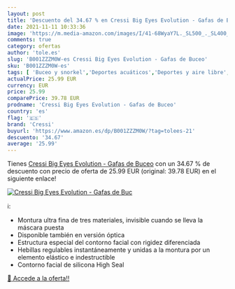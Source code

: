 ```yaml
---
layout: post
title: 'Descuento del 34.67 % en Cressi Big Eyes Evolution - Gafas de Buc'
date: 2021-11-11 10:33:36
image: 'https://m.media-amazon.com/images/I/41-68WyaY7L._SL500_._SL400_.jpg'
comments: true
category: ofertas
author: 'tole.es'
slug: 'B001ZZZM0W-es Cressi Big Eyes Evolution - Gafas de Buceo'
sku: 'B001ZZZM0W-es'
tags: [ 'Buceo y snorkel','Deportes acuáticos','Deportes y aire libre','Gafas y máscaras de buceo','Ropa deportiva','Ropa y equipo para deportes','cressi','gafas', ]
actualPrice: 25.99 EUR
currency: EUR
price: 25.99
comparePrice: 39.78 EUR
prodname: 'Cressi Big Eyes Evolution - Gafas de Buceo'
country: 'es'
flag: '🇪🇸'
brand: 'Cressi'
buyurl: 'https://www.amazon.es/dp/B001ZZZM0W/?tag=tolees-21'
descuento: '34.67'
average: '25.99'
---
```


Tienes [Cressi Big Eyes Evolution - Gafas de Buceo](https://www.amazon.es/dp/B001ZZZM0W/?tag=tolees-21) con un 34.67 % de descuento con precio de oferta de 25.99 EUR (original: 39.78 EUR) en el siguiente enlace!

[![Cressi Big Eyes Evolution - Gafas de Buc](https://m.media-amazon.com/images/I/41-68WyaY7L._SL500_._SL400_.jpg)](https://www.amazon.es/dp/B001ZZZM0W/?tag=tolees-21)

ℹ️:

- Montura ultra fina de tres materiales, invisible cuando se lleva la máscara puesta
- Disponible también en versión óptica
- Estructura especial del contorno facial con rigidez diferenciada
- Hebillas regulables instantáneamente y unidas a la montura por un elemento elástico e indestructible
- Contorno facial de silicona High Seal

[🛒 Accede a la oferta!!](https://www.amazon.es/dp/B001ZZZM0W/?tag=tolees-21)
